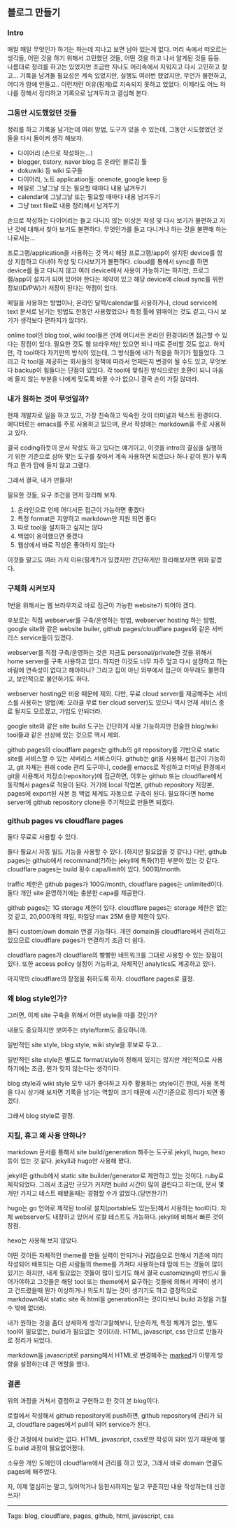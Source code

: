 ## 블로그 만들기

### Intro

매일 매일 무엇인가 하기는 하는데 지나고 보면 남아 있는게 없다.
머리 속에서 떠오르는 생각들, 어떤 것을 하기 위해서 고민했던 것들, 어떤 것을 하고 나서 알게된 것들 등등.
나름대로 정리를 하고는 있었지만 조금만 지나도 머리속에서 지워지고 다시 고민하고 찾고...
기록을 남겨둘 필요성은 계속 있었지만, 실행도 여러번 했었지만, 무언가 불편하고, 어디가 맘에 안들고..
이런저런 이유(핑계)로 지속되지 못하고 었었다.
이제라도 어느 하나를 정해서 정리하고 기록으로 남겨두자고 결심해 본다.


### 그동안 시도했었던 것들

정리를 하고 기록을 남기는데 여러 방법, 도구가 있을 수 있는데, 그동안 시도했었던 것들을 다시 돌이켜 생각 해보자.

- 다이어리 (손으로 작성하는...)
- blogger, tistory, naver blog 등 온라인 블로깅 툴
- dokuwiki 등 wiki 도구들
- 다이어리, 노트 application들: onenote, google keep 등
- 메일로 그날그날 또는 필요할 때마다 내용 남겨두기
- calendar에 그날그날 또는 필요할 때마다 내용 남겨두기
- 그냥 text file로 내용 정리해서 남겨두기

손으로 작성하는 다이어리는 들고 다니지 않는 이상은 작성 및 다시 보기가 불편하고 지난 것에 대해서 찾아 보기도 불편하다.
무엇인가를 들고 다니거나 하는 것을 불편해 하는 나로서는...

프로그램/application을 사용하는 것 역시 해당 프로그램/app이 설치된 device를 항상 지참하고 다녀야 작성 및 다시보기가 불편하다.
cloud를 통해서 sync를 하면 device를 들고 다니지 않고 여러 device에서 사용이 가능하기는 하지만,
프로그램/app이 설치가 되어 있어야 한다는 제약이 있고 해당 device에 cloud sync를 위한 정보(ID/PW)가 저장이 된다는 약점이 있다.

메일을 사용하는 방법이나, 온라인 달력/calendar를 사용하거나, cloud service에 text 문서로 남기는 방법도 한동안 사용했었으나
특정 툴에 얽매이는 것도 같고, 다시 보기가 생각보다 편하지가 않더라.

online tool인 blog tool, wiki tool들은 언제 어디서든 온라인 환경이라면 접근할 수 있다는 장점이 있다.
필요한 것도 웹 브라우저만 있으면 되니 따로 준비할 것도 없고.
하지만, 각 tool마다 자기만의 방식이 있는데, 그 방식들에 내가 적응을 하기가 힘들었다.
그리고 각 tool을 제공하는 회사들의 정책에 따라서 언제든지 변경이 될 수도 있고, 무엇보다 backup이 힘들다는 단점이 있었다.
각 tool에 맞춰진 방식으로만 호환이 되니 마음에 들지 않는 부분을 나에게 맞도록 바꿀 수가 없으니 결국 손이 가질 않더라.


### 내가 원하는 것이 무엇일까?

현재 개발자로 일을 하고 있고, 가장 친숙하고 익숙한 것이 터미널과 텍스트 환경이다.
에디터로는 emacs를 주로 사용하고 있으며, 문서 작성에는 markdown을 주로 사용하고 있다.

결국 coding하듯이 문서 작성도 하고 있다는 얘기이고, 이것을 intro의 결심을 실행하기 위한 기준으로 삼아
맞는 도구를 찾아서 계속 사용하면 되겠으나 하나 같이 뭔가 부족하고 뭔가 맘에 들지 않고 그랬다.

그래서 결국, 내가 만들자!

필요한 것들, 요구 조건을 먼저 정리해 보자.

1. 온라인으로 언제 어디서든 접근이 가능하면 좋겠다
2. 특정 format은 지양하고 markdown만 지원 되면 좋다
3. 따로 tool을 설치하고 싶지는 않다
4. 백업이 용이했으면 좋겠다
5. 웹상에서 바로 작성은 좋아하지 않는다

이것들 말고도 여러 가지 이유(핑계?)가 있겠지만 간단하게만 정리해보자면 위와 같겠다.


### 구체화 시켜보자

1번을 위해서는 웹 브라우저로 바로 접근이 가능한 website가 되어야 겠다.

후보로는 직접 webserver를 구축/운영하는 방법, webserver hosting 하는 방법, google site와 같은 website builer,
github pages/cloudflare pages와 같은 서버리스 service들이 있겠다.

webserver를 직접 구축/운영하는 것은 지금도 personal/private한 것을 위해서 home server를 구축 사용하고 있다.
하지만 이것도 너무 자주 엎고 다시 설정하고 하는 바람에 연속성이 없다고 해야하나?
그리고 집이 아닌 외부에서 접근이 아무래도 불편하고, 보안적으로 불안하기도 하다.

webserver hosting은 비용 때문에 제외.
다만, 무료 cloud server를 제공해주는 서비스를 사용하는 방법(예: 오라클 무료 tier cloud server)도
있으나 역시 언제 서비스 종료 될지도 모르겠고, 가입도 안되더라.

google site와 같은 site build 도구는 간단하게 사용 가능하지만 전술한 blog/wiki tool들과 같은 선상에 있는 것으로 역시 제외.

github pages와 cloudflare pages는 github의 git repository를 기반으로
static site를 서비스할 수 있는 서버리스 서비스이다.
github는 git을 사용해서 접근이 가능하고, git 자체는 원래 code 관리 도구이니,
code를 emacs로 작성하고 터미널 환경에서 git을 사용해서 저장소(repository)에 접근하면,
이후는 github 또는 cloudflare에서 동작해서 pages로 적용이 된다.
거기에 local 작업본, github repository 저장본, pages에 export된 사본 등 백업 체계도 자동으로 구축이 된다.
필요하다면 home server에 github repository clone을 주기적으로 만들면 되겠다.


### github pages vs cloudflare pages

둘다 무료로 사용할 수 있다.

둘다 필요시 자동 빌드 기능을 사용할 수 있다. (하지만 필요없을 것 같다.)
다만, github pages는 github에서 recommand(?)하는 jekyll에 특화(?)된 부분이 있는 것 같다.
cloudflare pages는 build 횟수 capa/limit이 있다. 500회/month.

traffic 제한은 github pages가 100G/month, cloudflare pages는 unlimited이다.
둘다 개인 site 운영하기에는 충분한 capa를 제공한다.

github pages는 1G storage 제한이 있다.
cloudflare pages는 storage 제한은 없는 것 같고, 20,000개의 파일, 파일당 max 25M 용량 제한이 있다.

둘다 custom/own domain 연결 가능하다.
개인 domain을 cloudflare에서 관리하고 있으므로 cloudflare pages가 연결하기 조금 더 쉽다.

cloudflare pages가 cloudflare의 빵빵한 네트워크를 그대로 사용할 수 있는 장점이 있다.
또한 access policy 설정이 가능하고, 자체적인 analytics도 제공하고 있다.

마지막의 cloudflare의 장점을 취하도록 하자. cloudflare pages로 결정.


### 왜 blog style인가?

그러면, 이제 site 구축을 위해서 어떤 style을 따를 것인가?

내용도 중요하지만 보여주는 style/form도 중요하니까.

일반적인 site style, blog style, wiki style을 후보로 두고...

일반적인 site style은 별도로 format/style이 정해져 있지는 않지만 개인적으로 사용하기에는 조금, 뭔가 맞지 않는다는 생각이다.

blog style과 wiki style 모두 내가 좋아하고 자주 활용하는 style이긴 한데,
사용 목적을 다시 상기해 보자면 기록을 남기는 역할이 크기 때문에 시간기준으로 정리가 되면 좋겠다.

그래서 blog style로 결정.


### 지킬, 휴고 왜 사용 안하나?

markdown 문서를 통해서 site build/generation 해주는 도구로 jekyll, hugo, hexo 등이 있는 것 같다.
jekyll과 hugo만 사용해 봤다.

jekyll은 github에서 static site builder/generator로 제안하고 있는 것이다.
ruby로 제작되었다.
그래서 조금만 규모가 커지면 build 시간이 많이 걸린다고 하는데, 문서 몇개만 가지고 테스트 해봤을때는 경험할 수가 없었다.(당연한가?)

hugo는 go 언어로 제작된 tool로 설치(portable도 있는듯)해서 사용하는 tool이다.
자체 webserver도 내장하고 있어서 로컬 테스트도 가능하다.
jekyll에 비해서 빠른 것이 장점.

hexo는 사용해 보지 않았다.

어떤 것이든 자체적인 theme를 만들 실력이 안되거나 귀찮음으로 인해서 기존에 미리 작성되어 배포되는 다른 사람들의 theme를
가져다 사용하는데 맘에 드는 것들이 많이 있기는 하지만, 내게 필요없는 것들이 많이 있기도 해서 결국 customizing이 반드시
들어가야하고 그것들은 해당 tool 또는 theme에서 요구하는 것들에 의해서 제약이 생기고 건드렸을때 뭔가 이상하거나 의도치 않는 것이
생기기도 하고 결정적으로 markdown에서 static site 즉 html을 generation하는 것이다보니 build 과정을 거칠 수 밖에 없더라.

내가 원하는 것을 좀더 상세하게 생각/고찰해보니, 단순하게, 특정 체계가 없는, 별도 tool이 필요없는, build가 필요없는 것이더라.
HTML, javascript, css 만으로 만들자로 정리가 되었다.

markdown을 javascript로 parsing해서 HTML로 변경해주는 [marked](https://github.com/markedjs/marked)가 이렇게 방향을 설정하는데 큰 역할을 했다.


### 결론

위의 과정을 거쳐서 결정하고 구현하고 한 것이 본 blog이다.

로컬에서 작성해서 github repository에 push하면, github repository에 관리가 되고, cloudflare pages에서 pull이 되어 service가 된다.

중간 과정에서 build는 없다. HTML, javascript, css로만 작성이 되어 있기 때문에 별도 build 과정이 필요없어졌다.

소유한 개인 도메인이 cloudflare에서 관리를 하고 있고, 그래서 바로 domain 연결도 pages에 해주었다.

자, 이제 열심히는 말고, 잊어먹거나 등한시하지는 말고 꾸준히만 내용 작성하는데 신경쓰자!

---
Tags: blog, cloudflare, pages, github, html, javascript, css
